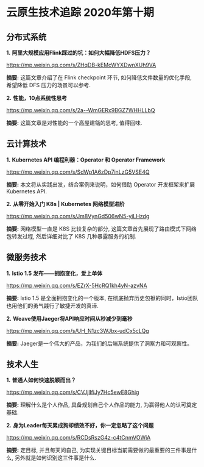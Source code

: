 # 云原生技术追踪 2020年第十期

## 分布式系统

**1.** **阿里大规模应用Flink踩过的坑：如何大幅降低HDFS压力？**

https://mp.weixin.qq.com/s/ZHqDB-kEMcWYXDwnXUh9VA

**摘要:** 这篇文章介绍了在 Flink checkpoint 环节, 如何降低文件数量的优化手段, 希望降低 DFS 压力的场景可以参考.

**2.** **性能，10点系统性思考**

https://mp.weixin.qq.com/s/2a--WmGERx9BGZ7WHHLLbQ

**摘要:** 这篇文章是对性能的一个高屋建瓴的思考, 值得回味.

## 云计算技术

**1.** **Kubernetes API 编程利器：Operator 和 Operator Framework**

https://mp.weixin.qq.com/s/SdWp1A6zDp7inLzG5VSE4Q

**摘要:**  本文将从实践出发，结合案例来说明，如何借助 Operator 开发框架来扩展 Kubernetes API.

**2.** **从零开始入门 K8s | Kubernetes 网络模型进阶**

https://mp.weixin.qq.com/s/Jm8VynGd506wN5-yiLHzdg

**摘要:** 网络模型一直是 K8S 比较复杂的部分, 这篇文章首先展现了路由模式下网络包转发过程, 然后详细对比了 K8S 几种暴露服务的机制.

## 微服务技术

**1.** **Istio 1.5 发布——拥抱变化，爱上单体**

https://mp.weixin.qq.com/s/EZrX-5HcRQ1kh4yN-azvNA

**摘要:** Istio 1.5 是全面拥抱变化的一个版本, 在彻底抛弃历史包袱的同时，Istio团队也用他们的勇气践行了敏捷开发的真谛.

**2.** **Weave使用Jaeger将API响应时间从秒减少到毫秒**

https://mp.weixin.qq.com/s/UH_N1zc3WJbx-udCx5cLQg

**摘要:** Jaeger是一个伟大的产品，为我们的后端系统提供了洞察力和可观察性。

## 技术人生

**1.** **普通人如何快速脱颖而出？**

https://mp.weixin.qq.com/s/CVJjllfiJy7Hc5ewE8Ghig

**摘要:** 理解什么是个人作品, 具备规划自己个人作品的能力, 为赢得他人的认可奠定基础.

**2.** **身为Leader每天累成狗却绩效不好，你一定忽略了这个问题**

https://mp.weixin.qq.com/s/RCDsRszG4z-c4tCnmVOWjA

**摘要:** 定目标, 并且每天问自己, 为实现关键目标当前需要做的最重要的三件事是什么, 另外就是如何识别这三件事是什么.
